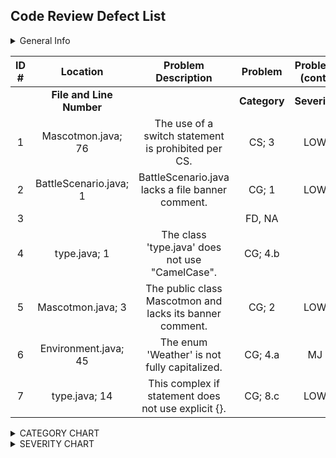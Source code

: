 <h2>Code Review Defect List </h2>

<details>
<summary> General Info </summary>
 
 
**Reviewer**: Scott Thomas

**GH Repo**: ser316-spring2021-B-sthoma58



</details>
 
 
 
 
 

|**ID #** |      **Location**      |        **Problem Description**                        |    **Problem**    |    **Problem (cont)**    |
|:-------:|:----------------------:|:-----------------------------------------------------:|:-----------------:|:------------------------:|
|         |**File and Line Number**|                                                       |   **Category**    |  **Severity**            |
|   1     | Mascotmon.java; 76     | The use of a switch statement is prohibited per CS.   |    CS; 3          |       LOW                |
|   2     | BattleScenario.java; 1 |BattleScenario.java lacks a file banner comment.       |    CG; 1          |       LOW                |
|   3     |                        |                                                       |      FD, NA       |                          |
|   4     |       type.java; 1     | The class 'type.java' does not use "CamelCase".       |       CG; 4.b     |                          |
|   5     | Mascotmon.java; 3      |The public class Mascotmon and lacks its banner comment.|    CG; 2         |       LOW                |
|   6     | Environment.java; 45   |  The enum 'Weather' is not fully capitalized.          |      CG; 4.a     |       MJ                 |
|   7     |     type.java; 14      |   This complex if statement does not use explicit {}.  |     CG; 8.c      |          LOW             |












<details>
<summary> CATEGORY CHART </summary>
 
**Category**
|**Type** |      **Meaning**                 | **Additional Info**                       |
|:-------:|:--------------------------------:|:-----------------------------------------:|
|  CS     | Code Smell defect                |      NA                                   |
|  CG     | Violation of a coding guideline. |  Provide the guideline number             |
|  FD     | Functional defect                | Code will not produce the expected result |
|  MD     |  Miscellaneous defect            | For all other defects                     |

</details>
<details>
<summary> SEVERITY CHART </summary>
 
**Severity**
|**Type** |      **Meaning**       | **Additional Info**                       |
|:-------:|:----------------------:|:-----------------------------------------:|
|  BR     | Blocker                |      Must be fixed asap                   |
|  MJ     | Major                  |   Of high importance but not a Blocker    |
|  LOW    | Low                    |      NA                                   |
</details>


